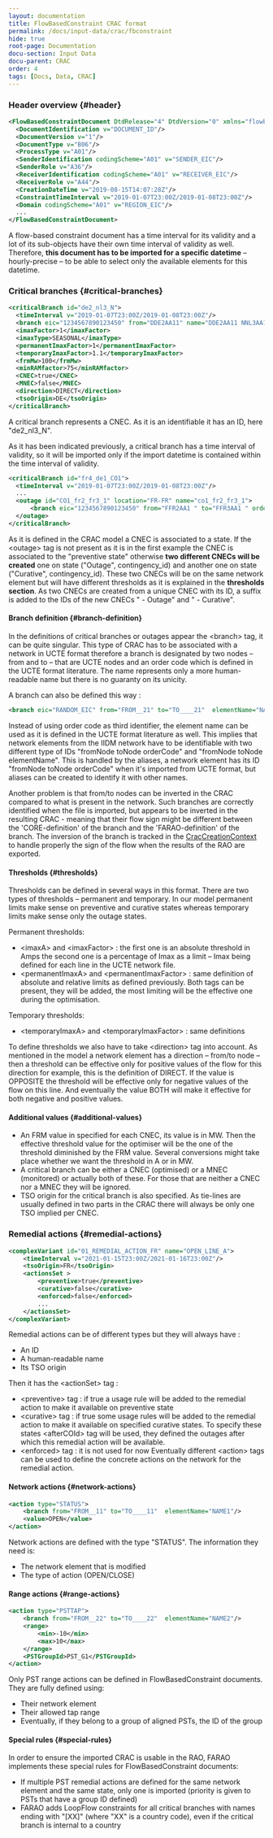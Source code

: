 ```yaml
---
layout: documentation
title: FlowBasedConstraint CRAC format
permalink: /docs/input-data/crac/fbconstraint
hide: true
root-page: Documentation
docu-section: Input Data
docu-parent: CRAC
order: 4
tags: [Docs, Data, CRAC]
---
```


### Header overview {#header}

```xml
<FlowBasedConstraintDocument DtdRelease="4" DtdVersion="0" xmlns="flowbased" xmlns:xsi="..." xsi:noNamespaceSchemaLocation="...">
  <DocumentIdentification v="DOCUMENT_ID"/>
  <DocumentVersion v="1"/>
  <DocumentType v="B06"/>
  <ProcessType v="A01"/>
  <SenderIdentification codingScheme="A01" v="SENDER_EIC"/>
  <SenderRole v="A36"/>
  <ReceiverIdentification codingScheme="A01" v="RECEIVER_EIC"/>
  <ReceiverRole v="A44"/>
  <CreationDateTime v="2019-08-15T14:07:28Z"/>
  <ConstraintTimeInterval v="2019-01-07T23:00Z/2019-01-08T23:00Z"/>
  <Domain codingScheme="A01" v="REGION_EIC"/>
  ...
</FlowBasedConstraintDocument>
```
A flow-based constraint document has a time interval for its validity and a lot of its sub-objects have their own time interval of validity as well. Therefore, **this document has to be imported for a specific datetime** – hourly-precise – to be able to select only the available elements for this datetime.

### Critical branches {#critical-branches}

```xml
<criticalBranch id="de2_nl3_N">
  <timeInterval v="2019-01-07T23:00Z/2019-01-08T23:00Z"/>
  <branch eic="1234567890123450" from="DDE2AA11" name="DDE2AA11 NNL3AA11 1" order="1" to="NNL3AA11"/>
  <imaxFactor>1</imaxFactor>
  <imaxType>SEASONAL</imaxType>
  <permanentImaxFactor>1</permanentImaxFactor>
  <temporaryImaxFactor>1.1</temporaryImaxFactor>
  <frmMw>100</frmMw>
  <minRAMfactor>75</minRAMfactor>
  <CNEC>true</CNEC>
  <MNEC>false</MNEC>
  <direction>DIRECT</direction>
  <tsoOrigin>DE</tsoOrigin>
</criticalBranch>
```
A critical branch represents a CNEC. As it is an identifiable it has an ID, here "de2_nl3_N".

As it has been indicated previously, a critical branch has a time interval of validity, so it will be imported only if the import datetime is contained within the time interval of validity.

```xml
<criticalBranch id="fr4_de1_CO1">
  <timeInterval v="2019-01-07T23:00Z/2019-01-08T23:00Z"/>
  ...
  <outage id="CO1_fr2_fr3_1" location="FR-FR" name="co1_fr2_fr3_1">
      <branch eic="1234567890123450" from="FFR2AA1 " to="FFR3AA1 " order="1"/>
  </outage>
</criticalBranch>
```

As it is defined in the CRAC model a CNEC is associated to a state. If the &lt;outage&gt; tag is not present as it is in the first example the CNEC is associated to the "preventive state" otherwise **two different CNECs will be created** one on state ("Outage", contingency_id) and another one on state ("Curative", contingency_id). These two CNECs will be on the same network element but will have different thresholds as it is explained in the **thresholds section**. As two CNECs are created from a unique CNEC with its ID, a suffix is added to the IDs of the new CNECs " - Outage" and " - Curative".

#### Branch definition {#branch-definition}

In the definitions of critical branches or outages appear the &lt;branch&gt; tag, it can be quite singular. This type of CRAC has to be associated with a network in UCTE format therefore a branch is designated by two nodes – from and to – that are UCTE nodes and an order code which is defined in the UCTE format literature. The name represents only a more human-readable name but there is no guaranty on its unicity.

A branch can also be defined this way :

```xml
<branch eic="RANDOM_EIC" from="FROM__21" to="TO____21"  elementName="NAME" name="[FR-DE] NAME OF CRITICAL BRANCH [DIR]"/>
```

Instead of using order code as third identifier, the element name can be used as it is defined in the UCTE format literature as well. This implies that network elements from the IIDM network have to be identifiable with two different type of IDs "fromNode toNode orderCode" and "fromNode toNode elementName". This is handled by the aliases, a network element has its ID "fromNode toNode orderCode" when it's imported from UCTE format, but aliases can be created to identify it with other names.

Another problem is that from/to nodes can be inverted in the CRAC compared to what is present in the network. Such branches are correctly identified when the file is imported, but appears to be inverted in the resulting CRAC - meaning that their flow sign might be different between the 'CORE-definition' of the branch and the 'FARAO-definition' of the branch. The inversion of the branch is tracked in the [CracCreationContext](import#crac-creator) to handle properly the sign of the flow when the results of the RAO are exported.

#### Thresholds {#thresholds}

Thresholds can be defined in several ways in this format. There are two types of thresholds – permanent and temporary. In our model  permanent limits make sense on preventive and curative states whereas temporary limits make sense only the outage states.

Permanent thresholds:

- &lt;imaxA&gt; and &lt;imaxFactor&gt; : the first one is an absolute threshold in Amps the second one is a percentage of Imax as a limit – Imax being defined for each line in the UCTE network file.
- &lt;permanentImaxA&gt; and &lt;permanentImaxFactor&gt; : same definition of absolute and relative limits as defined previously.
Both tags can be present, they will be added, the most limiting will be the effective one during the optimisation.

Temporary thresholds:

- &lt;temporaryImaxA&gt; and &lt;temporaryImaxFactor&gt; : same definitions

To define thresholds we also have to take &lt;direction&gt; tag into account. As mentioned in the model a network element has a direction – from/to node – then a threshold can be effective only for positive values of the flow for this direction for example, this is the definition of DIRECT. If the value is OPPOSITE the threshold will be effective only for negative values of the flow on this line. And eventually the value BOTH will make it effective for both negative and positive values.

#### Additional values {#additional-values}

- An FRM value in specified for each CNEC, its value is in MW. Then the effective threshold value for the optimiser will be the one of the threshold diminished by the FRM value. Several conversions might take place whether we want the threshold in A or in MW.
- A critical branch can be either a CNEC (optimised) or a MNEC (monitored) or actually both of these. For those that are neither a CNEC nor a MNEC they will be ignored.
- TSO origin for the critical branch is also specified. As tie-lines are usually defined in two parts in the CRAC there will always be only one TSO implied per CNEC.

### Remedial actions {#remedial-actions}

```xml
<complexVariant id="01_REMEDIAL_ACTION_FR" name="OPEN_LINE_A">
    <timeInterval v="2021-01-15T23:00Z/2021-01-16T23:00Z"/>
    <tsoOrigin>FR</tsoOrigin>
    <actionsSet >
        <preventive>true</preventive>
        <curative>false</curative>
        <enforced>false</enforced>
        ...
    </actionsSet>
</complexVariant>
``` 

Remedial actions can be of different types but they will always have :
- An ID
- A human-readable name
- Its TSO origin

Then it has the &lt;actionSet&gt; tag :
- &lt;preventive&gt; tag : if true a usage rule will be added to the remedial action to make it available on preventive state
- &lt;curative&gt; tag : if true some usage rules will be added to the remedial action to make it available on specified curative states. To specify these states &lt;afterCOId&gt; tag will be used, they defined the outages after which this remedial action will be available.
- &lt;enforced&gt; tag : it is not used for now
Eventually different &lt;action&gt; tags can be used to define the concrete actions on the network for the remedial action.

#### Network actions {#network-actions}
```xml
<action type="STATUS">
    <branch from="FROM__11" to="TO____11"  elementName="NAME1"/>
    <value>OPEN</value>
</action>
```
Network actions are defined with the type "STATUS". The information they need is:
- The network element that is modified
- The type of action (OPEN/CLOSE)

#### Range actions {#range-actions}
```xml
<action type="PSTTAP">
    <branch from="FROM__22" to="TO____22"  elementName="NAME2"/>
    <range>
        <min>-10</min>
        <max>10</max>
    </range>
    <PSTGroupId>PST_G1</PSTGroupId>
</action>
```
Only PST range actions can be defined in FlowBasedConstraint documents. They are fully defined using:
- Their network element
- Their allowed tap range
- Eventually, if they belong to a group of aligned PSTs, the ID of the group 


#### Special rules {#special-rules}
In order to ensure the imported CRAC is usable in the RAO, FARAO implements these special rules for FlowBasedConstraint documents:
- If multiple PST remedial actions are defined for the same network element and the same state, only one is imported (priority is given to PSTs that have a group ID defined)
- FARAO adds LoopFlow constraints for all critical branches with names ending with "[XX]" (where "XX" is a country code), even if the critical branch is internal to a country